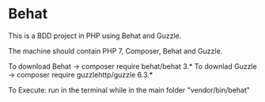 # Behat

This is a BDD project in PHP using Behat and Guzzle.

The machine should contain PHP 7, Composer, Behat and Guzzle.

To download Behat -> composer require behat/behat 3.*
To downlad Guzzle -> composer require guzzlehttp/guzzle 6.3.*

To Execute: run in the terminal while in the main folder "vendor/bin/behat"
